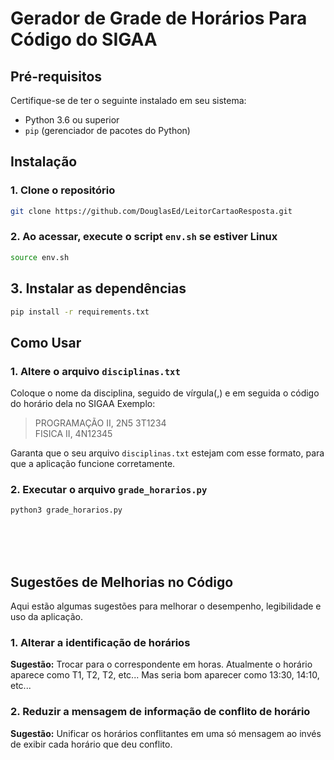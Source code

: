 # Gerador de Grade de Horários Para Código do SIGAA

## Pré-requisitos

Certifique-se de ter o seguinte instalado em seu sistema:

- Python 3.6 ou superior
- `pip` (gerenciador de pacotes do Python)

## Instalação

### 1. Clone o repositório

```bash
git clone https://github.com/DouglasEd/LeitorCartaoResposta.git
```

### 2. Ao acessar, execute o script `env.sh` se estiver Linux

```bash
source env.sh
```

## 3. Instalar as dependências

```bash
pip install -r requirements.txt
```

## Como Usar

### 1. Altere o arquivo `disciplinas.txt`

Coloque o nome da disciplina, seguido de vírgula(,) e em seguida o código do horário dela no SIGAA
Exemplo:

> PROGRAMAÇÃO II, 2N5 3T1234  
> FISICA II, 4N12345

Garanta que o seu arquivo `disciplinas.txt` estejam com esse formato, para que a aplicação funcione corretamente.


### 2. Executar o arquivo `grade_horarios.py`
```bash
python3 grade_horarios.py
```
<br><br><br>

## Sugestões de Melhorias no Código

Aqui estão algumas sugestões para melhorar o desempenho, legibilidade e uso da aplicação.

### 1. Alterar a identificação de horários

**Sugestão:** Trocar para o correspondente em horas. Atualmente o horário aparece como T1, T2, T2, etc... Mas seria bom aparecer como 13:30, 14:10, etc...

### 2. Reduzir a mensagem de informação de conflito de horário

**Sugestão:** Unificar os horários conflitantes em uma só mensagem ao invés de exibir cada horário que deu conflito.
